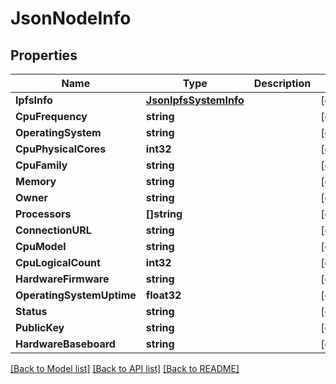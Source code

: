 # JsonNodeInfo

## Properties

Name | Type | Description | Notes
------------ | ------------- | ------------- | -------------
**IpfsInfo** | [**JsonIpfsSystemInfo**](json_IPFSSystemInfo.md) |  | [optional] 
**CpuFrequency** | **string** |  | [optional] 
**OperatingSystem** | **string** |  | [optional] 
**CpuPhysicalCores** | **int32** |  | [optional] 
**CpuFamily** | **string** |  | [optional] 
**Memory** | **string** |  | [optional] 
**Owner** | **string** |  | [optional] 
**Processors** | **[]string** |  | [optional] 
**ConnectionURL** | **string** |  | [optional] 
**CpuModel** | **string** |  | [optional] 
**CpuLogicalCount** | **int32** |  | [optional] 
**HardwareFirmware** | **string** |  | [optional] 
**OperatingSystemUptime** | **float32** |  | [optional] 
**Status** | **string** |  | [optional] 
**PublicKey** | **string** |  | [optional] 
**HardwareBaseboard** | **string** |  | [optional] 

[[Back to Model list]](../README.md#documentation-for-models) [[Back to API list]](../README.md#documentation-for-api-endpoints) [[Back to README]](../README.md)


